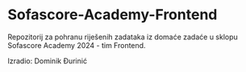# Sofascore-Academy-Frontend

Repozitorij za pohranu riješenih zadataka iz domaće zadaće u sklopu Sofascore Academy 2024 - tim Frontend.

Izradio: Dominik Đurinić